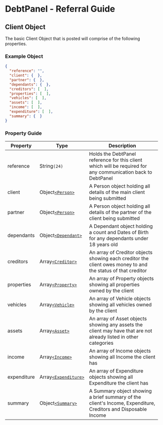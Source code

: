 # DebtPanel - Referral Guide

## Client Object

The basic Client Object that is posted will comprise of the following properties.

### Example Object

``` json
{
  "reference": "",
  "client": {  },
  "partner": {  },
  "dependants": {  },
  "creditors": [  ],
  "properties": [  ],
  "vehicles": [  ],
  "assets": [  ],
  "income": [  ],
  "expenditure": [  ],
  "summary": {  }
}
```

### Property Guide

Property | Type | Description
--- | --- | ---
reference | String`(24)` | Holds the DebtPanel reference for this client which will be required for any communication back to DebtPanel
client | Object[`<Person>`](person.md) | A Person object holding all details of the main client being submitted
partner | Object[`<Person>`](person.md) | A Person object holding all details of the partner of the client being submitted
dependants | Object[`<Dependant>`](dependant.md) | A Dependant object holding a count and Dates of Birth for any dependants under 18 years old
creditors | Array[`<Creditor>`](creditor.md) | An array of Creditor objects showing each creditor the client owes money to and the status of that creditor
properties | Array[`<Property>`](property.md) | An array of Property objects showing all properties owned by the client
vehicles | Array[`<Vehicle>`](vehicle.md) | An array of Vehicle objects showing all vehicles owned by the client
assets | Array[`<Asset>`](asset.md) | An array of Asset objects showing any assets the client may have that are not already listed in other categories
income | Array[`<Income>`](income.md) | An array of Income objects showing all Income the client has
expenditure | Array[`<Expenditure>`](expenditure.md) | An array of Expenditure objects showing all Expenditure the client has
summary | Object[`<Summary>`](summary.md) | A Summary object showing a brief summary of the client's Income, Expenditure, Creditors and Disposable Income
